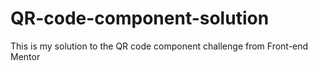 # QR-code-component-solution
This is my solution to the QR code component challenge from Front-end Mentor
